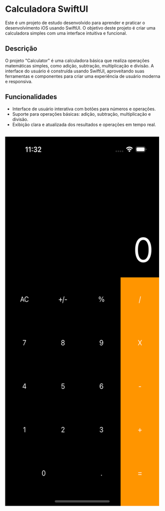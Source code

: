 # Calculadora SwiftUI

Este é um projeto de estudo desenvolvido para aprender e praticar o desenvolvimento iOS usando SwiftUI. O objetivo deste projeto é criar uma calculadora simples com uma interface intuitiva e funcional.

## Descrição

O projeto "Calculator" é uma calculadora básica que realiza operações matemáticas simples, como adição, subtração, multiplicação e divisão. A interface do usuário é construída usando SwiftUI, aproveitando suas ferramentas e componentes para criar uma experiência de usuário moderna e responsiva.

## Funcionalidades

- Interface de usuário interativa com botões para números e operações.
- Suporte para operações básicas: adição, subtração, multiplicação e divisão.
- Exibição clara e atualizada dos resultados e operações em tempo real.

<br>
<img src="https://github.com/arivanjuniordev/Calculator/blob/main/simulator_screenshot_D63D6881-6F57-4ED7-A70A-509F7F5B792D.png" alt="Descrição da imagem" width="500" height="1200">
